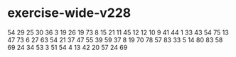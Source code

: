 # exercise-wide-v228
54
29
25
30
36
3
19
26
19
73
8
15
21
11
45
12
12
10
9
41
44
1
33
43
54
75
13
47
73
6
27
63
54
21
37
47
55
39
59
37
8
19
70
78
57
83
33
5
14
80
83
58
69
24
34
53
3
51
54
4
13
42
20
57
24
69
